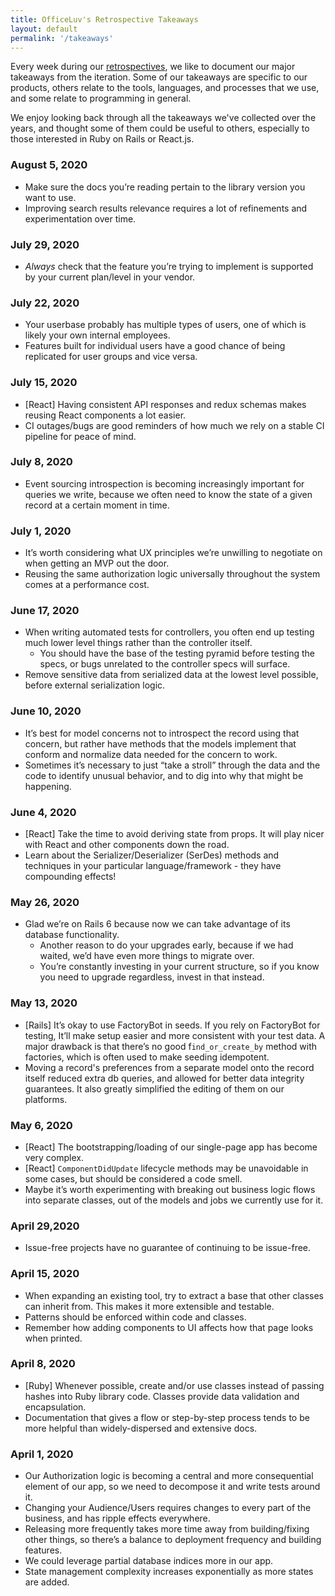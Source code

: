 ```yaml
---
title: OfficeLuv's Retrospective Takeaways
layout: default
permalink: '/takeaways'
---
```


Every week during our [retrospectives](/retrospectives), we like to document our major takeaways from the iteration. Some of our takeaways are specific to our products, others relate to the tools, languages, and processes that we use, and some relate to programming in general.

We enjoy looking back through all the takeaways we've collected over the years, and thought some of them could be useful to others, especially to those interested in Ruby on Rails or React.js.

### August 5, 2020
- Make sure the docs you’re reading pertain to the library version you want to use.
- Improving search results relevance requires a lot of refinements and experimentation over time.

### July 29, 2020
- _Always_ check that the feature you’re trying to implement is supported by your current plan/level in your vendor.

### July 22, 2020
- Your userbase probably has multiple types of users, one of which is likely your own internal employees.
- Features built for individual users have a good chance of being replicated for user groups and vice versa.

### July 15, 2020
- [React] Having consistent API responses and redux schemas makes reusing React components a lot easier.
- CI outages/bugs are good reminders of how much we rely on a stable CI pipeline for peace of mind.

### July 8, 2020
- Event sourcing introspection is becoming increasingly important for queries we write, because we often need to know the state of a given record at a certain moment in time.

### July 1, 2020
- It’s worth considering what UX principles we’re unwilling to negotiate on when getting an MVP out the door.
- Reusing the same authorization logic universally throughout the system comes at a performance cost.

### June 17, 2020
- When writing automated tests for controllers, you often end up testing much lower level things rather than the controller itself.
  - You should have the base of the testing pyramid before testing the specs, or bugs unrelated to the controller specs will surface.
- Remove sensitive data from serialized data at the lowest level possible, before external serialization logic.

### June 10, 2020
- It’s best for model concerns not to introspect the record using that concern, but rather have methods that the models implement that conform and normalize data needed for the concern to work.
- Sometimes it’s necessary to just “take a stroll” through the data and the code to identify unusual behavior, and to dig into why that might be happening.

### June 4, 2020
- [React] Take the time to avoid deriving state from props. It will play nicer with React and other components down the road.
- Learn about the Serializer/Deserializer (SerDes) methods and techniques in your particular language/framework - they have compounding effects!

### May 26, 2020
- Glad we’re on Rails 6 because now we can take advantage of its database functionality.
  - Another reason to do your upgrades early, because if we had waited, we’d have even more things to migrate over.
  - You’re constantly investing in your current structure, so if you know you need to upgrade regardless, invest in that instead.

### May 13, 2020
- [Rails] It’s okay to use FactoryBot in seeds. If you rely on FactoryBot for testing, It’ll make setup easier and more consistent with your test data. A major drawback is that there’s no good f`ind_or_create_by` method with factories, which is often used to make seeding idempotent.
- Moving a record's preferences from a separate model onto the record itself reduced extra db queries, and allowed for better data integrity guarantees. It also greatly simplified the editing of them on our platforms.

### May 6, 2020
- [React] The bootstrapping/loading of our single-page app has become very complex.
- [React] `ComponentDidUpdate` lifecycle methods may be unavoidable in some cases, but should be considered a code smell.
- Maybe it’s worth experimenting with breaking out business logic flows into separate classes, out of the models and jobs we currently use for it.

### April 29,2020
- Issue-free projects have no guarantee of continuing to be issue-free.

### April 15, 2020
- When expanding an existing tool, try to extract a base that other classes can inherit from. This makes it more extensible and testable.
- Patterns should be enforced within code and classes.
- Remember how adding components to UI affects how that page looks when printed.


### April 8, 2020
- [Ruby] Whenever possible, create and/or use classes instead of passing hashes into Ruby library code. Classes provide data validation and encapsulation.
- Documentation that gives a flow or step-by-step process tends to be more helpful than widely-dispersed and extensive docs.

### April 1, 2020
- Our Authorization logic is becoming a central and more consequential element of our app, so we need to decompose it and write tests around it.
- Changing your Audience/Users requires changes to every part of the business, and has ripple effects everywhere.
- Releasing more frequently takes more time away from building/fixing other things, so there’s a balance to deployment frequency and building features.
- We could leverage partial database indices more in our app.
- State management complexity increases exponentially as more states are added.




